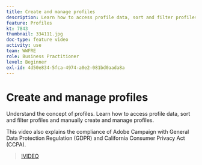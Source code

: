 ```yaml
---
title: Create and manage profiles
description: Learn how to access profile data, sort and filter profiles and manually create and manage profiles. Understand  compliance  with General Data Protection Regulation (GDPR) and California Consumer Privacy Act (CCPA).
feature: Profiles
kt: 7843
thumbnail: 334111.jpg
doc-type: feature video
activity: use
team: WWFRE
role: Business Practitioner
level: Beginner
exl-id: 4d50e834-5fca-4974-a0e2-081bd0aada8a
---
```

# Create and manage profiles

Understand the concept of profiles. Learn how to access profile data, sort and filter profiles and manually create and manage profiles.

This video also explains the compliance of Adobe Campaign with General Data Protection Regulation (GDPR) and California Consumer Privacy Act (CCPA).

>[!VIDEO](https://video.tv.adobe.com/v/334111?quality=12)
